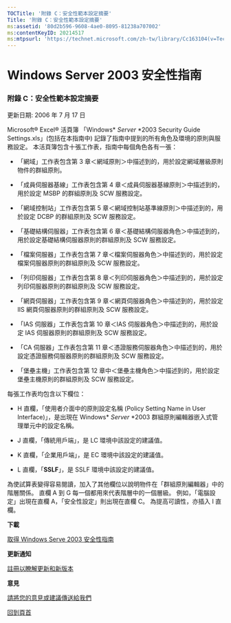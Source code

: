 ```yaml
---
TOCTitle: '附錄 C：安全性範本設定摘要'
Title: '附錄 C：安全性範本設定摘要'
ms:assetid: '80d2b596-9608-4ae0-8095-81238a707002'
ms:contentKeyID: 20214517
ms:mtpsurl: 'https://technet.microsoft.com/zh-tw/library/Cc163104(v=TechNet.10)'
---
```


Windows Server 2003 安全性指南
==============================

### 附錄 C：安全性範本設定摘要

更新日期: 2006 年 7 月 17 日

Microsoft® Excel® 活頁簿 「Windows* *Server* *2003 Security Guide Settings.xls」(包括在本指南中) 記錄了指南中提到的所有角色及環境的原則與服務設定。 本活頁簿包含十張工作表，指南中每個角色各有一張：

-   「網域」工作表包含第 3 章＜網域原則＞中描述到的，用於設定網域層級原則物件的群組原則。

-   「成員伺服器基線」工作表包含第 4 章＜成員伺服器基線原則＞中描述到的，用於設定 MSBP 的群組原則及 SCW 服務設定。

-   「網域控制站」工作表包含第 5 章＜網域控制站基準線原則＞中描述到的，用於設定 DCBP 的群組原則及 SCW 服務設定。

-   「基礎結構伺服器」工作表包含第 6 章＜基礎結構伺服器角色＞中描述到的，用於設定基礎結構伺服器原則的群組原則及 SCW 服務設定。

-   「檔案伺服器」工作表包含第 7 章＜檔案伺服器角色＞中描述到的，用於設定檔案伺服器原則的群組原則及 SCW 服務設定。

-   「列印伺服器」工作表包含第 8 章＜列印伺服器角色＞中描述到的，用於設定列印伺服器原則的群組原則及 SCW 服務設定。

-   「網頁伺服器」工作表包含第 9 章＜網頁伺服器角色＞中描述到的，用於設定 IIS 網頁伺服器原則的群組原則及 SCW 服務設定。

-   「IAS 伺服器」工作表包含第 10 章＜IAS 伺服器角色＞中描述到的，用於設定 IAS 伺服器原則的群組原則及 SCW 服務設定。

-   「CA 伺服器」工作表包含第 11 章＜憑證服務伺服器角色＞中描述到的，用於設定憑證服務伺服器原則的群組原則及 SCW 服務設定。

-   「堡壘主機」工作表包含第 12 章中＜堡壘主機角色＞中描述到的，用於設定堡壘主機原則的群組原則及 SCW 服務設定。

每張工作表均包含以下欄位：

-   H 直欄，「使用者介面中的原則設定名稱 (Policy Setting Name in User Interface)」，是出現在 Windows* *Server* *2003 群組原則編輯器嵌入式管理單元中的設定名稱。

-   J 直欄，「傳統用戶端」，是 LC 環境中該設定的建議值。

-   K 直欄，「企業用戶端」，是 EC 環境中該設定的建議值。

-   L 直欄，「**SSLF**」，是 SSLF 環境中該設定的建議值。

為使試算表變得容易閱讀，加入了其他欄位以說明物件在「群組原則編輯器」中的階層關係。 直欄 A 到 G 每一個都用來代表階層中的一個層級。 例如，「電腦設定」出現在直欄 A，「安全性設定」則出現在直欄 C。 為提高可讀性，亦插入 I 直欄。

**下載**

[取得 Windows Serve 2003 安全性指南](http://go.microsoft.com/fwlink/?linkid=14846)

**更新通知**

[註冊以瞭解更新和新版本](http://go.microsoft.com/fwlink/?linkid=54982)

**意見**

[請將您的意見或建議傳送給我們](mailto:secwish@microsoft.com?subject=windows%20server%202003%20安全性指南)

[](#mainsection)[回到頁首](#mainsection)
